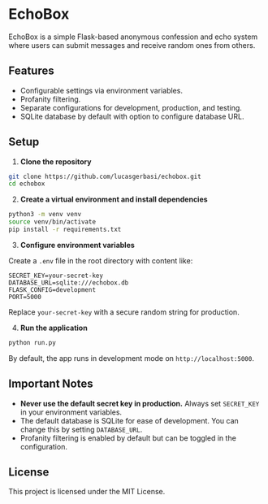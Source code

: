 
# EchoBox

EchoBox is a simple Flask-based anonymous confession and echo system where users can submit messages and receive random ones from others.

## Features

- Configurable settings via environment variables.
- Profanity filtering.
- Separate configurations for development, production, and testing.
- SQLite database by default with option to configure database URL.

## Setup

1. **Clone the repository**

```bash
git clone https://github.com/lucasgerbasi/echobox.git
cd echobox
````

2. **Create a virtual environment and install dependencies**

```bash
python3 -m venv venv
source venv/bin/activate
pip install -r requirements.txt
```

3. **Configure environment variables**

Create a `.env` file in the root directory with content like:

```
SECRET_KEY=your-secret-key
DATABASE_URL=sqlite:///echobox.db
FLASK_CONFIG=development
PORT=5000
```

Replace `your-secret-key` with a secure random string for production.

4. **Run the application**

```bash
python run.py
```

By default, the app runs in development mode on `http://localhost:5000`.

## Important Notes

* **Never use the default secret key in production.** Always set `SECRET_KEY` in your environment variables.
* The default database is SQLite for ease of development. You can change this by setting `DATABASE_URL`.
* Profanity filtering is enabled by default but can be toggled in the configuration.

## License

This project is licensed under the MIT License.